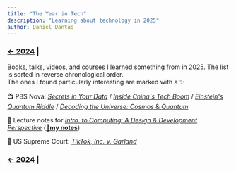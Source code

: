 ```yaml
---
title: "The Year in Tech"
description: "Learning about technology in 2025"
author: Daniel Dantas
---
```


### [← 2024](/2024/12/31/learn-2024) |

Books, talks, videos, and courses I learned something from in 2025. The list is sorted in reverse chronological order.\
The ones I found particularly interesting are marked with a ✨

📺 PBS Nova: [*Secrets in Your Data*](https://www.pbs.org/wgbh/nova/video/secrets-in-your-data/) <!-- 2/16/2025 --> /  [*Inside China's Tech Boom*](https://www.pbs.org/wgbh/nova/video/inside-chinas-tech-boom/) <!--2-16-2025 --> /  [*Einstein's Quantum Riddle*](https://www.youtube.com/watch?v=068rdc75mHM) <!-- 2/4/2025 --> / [*Decoding the Universe: Cosmos* & *Quantum*](https://www.pbs.org/wgbh/nova/series/decoding-the-universe/) <!-- 2/3/2025 -->

🏫 Lecture notes for [*Intro. to Computing: A Design & Development Perspective*](https://www.cs.cornell.edu/courses/cs1110/2024fa/) (**[🌆my notes](https://dantasfiles.com/2024/12/06/notes-on-cornell-cs-1110.html)**) <!-- 2/4/2025 -->

📄 US Supreme Court: _[TikTok, Inc. v. Garland](https://www.supremecourt.gov/opinions/24pdf/24-656_ca7d.pdf)_ <!-- 01/18/2025 -->

### [← 2024](/2024/12/31/learn-2024) |
